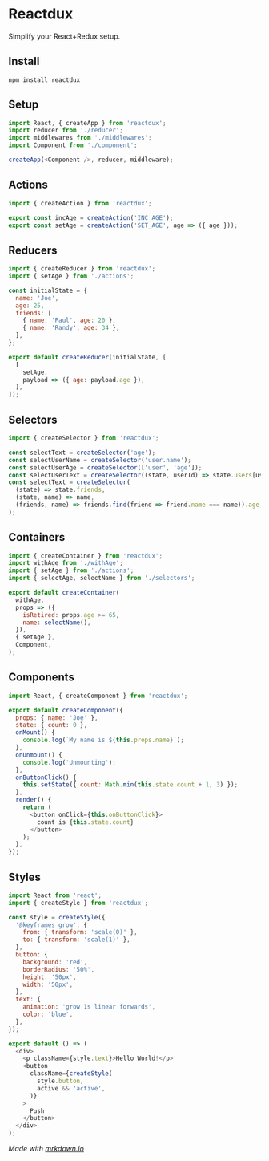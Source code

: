# Reactdux
Simplify your React+Redux setup.

## Install

```npm install reactdux```


## Setup

```js
import React, { createApp } from 'reactdux';
import reducer from './reducer';
import middlewares from './middlewares';
import Component from './component';

createApp(<Component />, reducer, middleware);
```

## Actions

```js
import { createAction } from 'reactdux';

export const incAge = createAction('INC_AGE');
export const setAge = createAction('SET_AGE', age => ({ age }));
```

## Reducers

```js
import { createReducer } from 'reactdux';
import { setAge } from './actions';

const initialState = {
  name: 'Joe',
  age: 25,
  friends: [
    { name: 'Paul', age: 20 },
    { name: 'Randy', age: 34 },
  ],
};

export default createReducer(initialState, [
  [
    setAge,
    payload => ({ age: payload.age }),
  ],
]);
```

## Selectors
```js
import { createSelector } from 'reactdux';

const selectText = createSelector('age');
const selectUserName = createSelector('user.name');
const selectUserAge = createSelector(['user', 'age']);
const selectUserText = createSelector((state, userId) => state.users[userId]);
const selectText = createSelector(
  (state) => state.friends,
  (state, name) => name,
  (friends, name) => friends.find(friend => friend.name === name)).age,
);
```

## Containers
```js
import { createContainer } from 'reactdux';
import withAge from './withAge';
import { setAge } from './actions';
import { selectAge, selectName } from './selectors';

export default createContainer(
  withAge,
  props => ({
    isRetired: props.age >= 65,
    name: selectName(),
  }),
  { setAge },
  Component,
);
```

## Components
```js
import React, { createComponent } from 'reactdux';

export default createComponent({
  props: { name: 'Joe' },
  state: { count: 0 },
  onMount() {
    console.log(`My name is ${this.props.name}`);
  },
  onUnmount() {
    console.log('Unmounting');
  },
  onButtonClick() {
    this.setState({ count: Math.min(this.state.count + 1, 3) });
  },
  render() {
    return (
      <button onClick={this.onButtonClick}>
        count is {this.state.count}
      </button>
    );
  },
});
```

## Styles
```js
import React from 'react';
import { createStyle } from 'reactdux';

const style = createStyle({
  '@keyframes grow': {
    from: { transform: 'scale(0)' },
    to: { transform: 'scale(1)' },
  },
  button: {
    background: 'red',
    borderRadius: '50%',
    height: '50px',
    width: '50px',
  },
  text: {
    animation: 'grow 1s linear forwards',
    color: 'blue',
  },
});

export default () => (
  <div>
    <p className={style.text}>Hello World!</p>
    <button
      className={createStyle(
        style.button,
        active && 'active',
      )}
    >
      Push
    </button>
  </div>
);
```


*Made with [mrkdown.io](http://mrkdown.io)*
